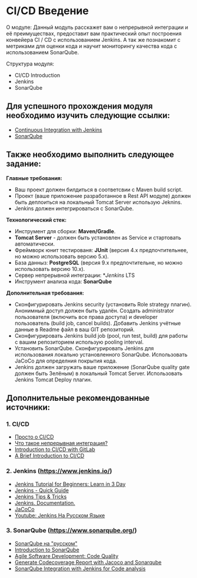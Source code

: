 # CI/CD Введение 

О модуле:  Данный модуль расскажет вам о непрерывной интеграции и её преимуществах, предоставит вам практический опыт построения конвейера CI / CD с использованием Jenkins.  А так же познакомит с метриками для оценки кода и научит мониторингу качества кода с использованием SonarQube. 

Структура модуля: 
   - CI/CD Introduction 
   - Jenkins 
   - SonarQube 

## Для успешного прохождения модуля необходимо изучить следующие ссылки: 

   - [Continuous Integration with Jenkins](https://courses.epam.com/courses/course-v1:EPAM+CIJ+0819/about)  
   - [SonarQube](https://learn.epam.com/detailsPage?id=1ba43583-1c71-4545-8233-a4620807dce6)
   
## Также необходимо выполнить следующее задание: 
   **Главные требования:**
    
   - Ваш проект должен билдиться в соответсвии с Maven build script. 
   - Проект (ваше приложение разработанное в Rest API модуле) должен быть деплоиться на локальный Tomcat Server использую Jeknins. 
   - Jenkins должен интегрироваться с SonarQube. 

   **Технологический стек:**
   
   - Инструмент для сборки: **Maven/Gradle**.
   - **Tomcat Server** - должен быть установлен as Service и стартовать автоматически.
   - Фреймворк юнит тестированя: **JUnit** (версия 4.x предпочтительнее, но можно использовать версию 5.x).
   - База данныз: **PostgreSQL** (версия 9.x предпочтительне, но можно использовать версию 10.x). 
   - Сервер непрерывной интеграции: **Jenkins* LTS 
   - Инструмент анализа кода: **SonarQube**
   
   **Дополнительная требования:**
   
   - Сконфигурировать Jenkins security (установить Role strategy плагин). Анонимный доступ должен быть удалён. Создать administrator пользователя (включить все права доступа) и developer пользователь (build job, cancel builds). Добавить Jenkins учётные данные в Readme файл в ваш GIT репозиторий. 
   - Сконфигурировать Jenkins build job (pool, run test, build) для работы с вашим репозиторием использую pooling interval. 
   - Установить SonarQube. Сконфигурировать Jenkins для использования локально установленного SonarQube. Использовать JaCoCo для определния покрытия кода. 
   - Jenkins должен загружать ваше приложение (SonarQube quality gate должен быть Зелёным) в локальный Tomcat Server. Использовать Jenkins Tomcat Deploy плагин. 
   

## Дополнительные рекомендованные источники: 
### 1. CI/CD
  - [Просто о CI/CD](https://www.youtube.com/watch?v=7S1ndRRht6M)
  - [Что такое непрерывная интеграция?](https://aws.amazon.com/ru/devops/continuous-integration/)
  - [Introduction to CI/CD with GitLab](https://docs.gitlab.com/ee/ci/introduction/#introduction-to-cicd-methodologies)
  - [A Brief Introduction to CI/CD](https://dzone.com/articles/the-complete-introduction-to-cicd-1)
### 2. Jenkins (https://www.jenkins.io/)
  - [Jenkins Tutorial for Beginners: Learn in 3 Day](https://www.guru99.com/jenkins-tutorial.html)
  - [Jenkins - Quick Guide](https://www.tutorialspoint.com/jenkins/jenkins_quick_guide.htm)
  - [Jenkins Tips & Tricks](https://automationstepbystep.com/jenkins-tips-tricks/)
  - [Jenkins. Documentation.](https://www.jenkins.io/doc/tutorials/)
  - [JaCoCo](https://plugins.jenkins.io/jacoco/)
  - [Youtube: Jenkins На Русском Языке](https://www.youtube.com/watch?v=cyb10iplv7U&list=PLg5SS_4L6LYvQbMrSuOjTL1HOiDhUE_5a)
### 3. SonarQube (https://www.sonarqube.org/)
  - [SonarQube на "русском"](https://sonar-russian.silverbulleters.org/)
  - [Introduction to SonarQube](https://learn.epam.com/detailsPage?id=1ba43583-1c71-4545-8233-a4620807dce6)
  - [Agile Software Development: Code Quality](https://medium.com/backend-habit/generate-codecoverage-report-with-jacoco-and-sonarqube-ed15c4045885)
  - [Generate Codecoverage Report with Jacoco and Sonarqube](https://medium.com/backend-habit/generate-codecoverage-report-with-jacoco-and-sonarqube-ed15c4045885)
  - [SonarQube Integration with Jenkins for Code analysis](https://www.youtube.com/watch?v=jh7utASgKj4&list=PL6Q8rpu0AhEVFkU0JM6i935Q5LM8LSG-n)
